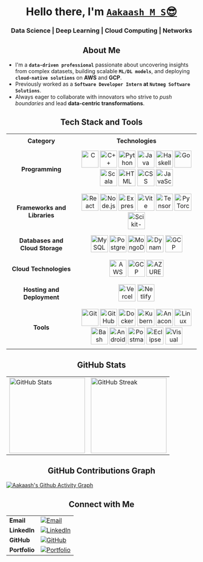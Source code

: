 <h1 align="center">
  Hello there, I'm <a href="https://aakaashms.netlify.app/" target="_blank"><code>Aakaash M S</code>😎</a>
</h1>

<h3 align="center"> Data Science | Deep Learning | Cloud Computing | Networks</h3>

<h2 align="center">About Me</h2>

- I'm a **```data-driven professional```** passionate about uncovering insights from complex datasets, building scalable **```ML/DL models```**, and deploying **```cloud-native solutions```** on **AWS** and **GCP**.  
- Previously worked as a **```Software Developer Intern``` at ```Nutmeg Software Solutions```**.  
- Always eager to collaborate with innovators who strive to *push boundaries* and lead **data-centric transformations**.


<h2 align="center">Tech Stack and Tools</h2>

<table align="center" style="text-align:center; border-collapse: collapse;">
  <tr>
    <th style="padding: 8px 12px;">Category</th>
    <th style="padding: 8px 12px;">Technologies</th>
  </tr>

  <tr>
    <td style="padding: 8px 12px; font-weight: bold;">Programming</td>
    <td style="padding: 8px 12px;">
      <img src="https://skillicons.dev/icons?i=c" title="C" style="height:45px;" />
      <img src="https://skillicons.dev/icons?i=cpp" title="C++" style="height:45px;" />
      <img src="https://skillicons.dev/icons?i=python" title="Python" style="height:45px;" />
      <img src="https://skillicons.dev/icons?i=java" title="Java" style="height:45px;" />
      <img src="https://skillicons.dev/icons?i=haskell" title="Haskell" style="height:45px;" />
      <img src="https://skillicons.dev/icons?i=go" title="Go" style="height:45px;"  />
      <img src="https://skillicons.dev/icons?i=scala" title="Scala" style="height:45px;" />
      <img src="https://skillicons.dev/icons?i=html" title="HTML" style="height:45px;" />
      <img src="https://skillicons.dev/icons?i=css" title="CSS" style="height:45px;" />
      <img src="https://skillicons.dev/icons?i=javascript" title="JavaScript" style="height:45px;" />
    </td>
  </tr>

  <tr>
    <td style="padding: 8px 12px; font-weight: bold;">Frameworks and Libraries</td>
    <td style="padding: 8px 12px;">
      <img src="https://skillicons.dev/icons?i=react" title="React" style="height:45px;"  />
      <img src="https://skillicons.dev/icons?i=nodejs" title="Node.js" style="height:45px;" />
      <img src="https://skillicons.dev/icons?i=express" title="Express" style="height:45px;" />
      <img src="https://skillicons.dev/icons?i=vite" title="Vite" style="height:45px;" />
      <img src="https://skillicons.dev/icons?i=tensorflow" title="TensorFlow" style="height:45px;" />
      <img src="https://skillicons.dev/icons?i=pytorch" title="PyTorch" style="height:45px;" />
      <img src="https://skillicons.dev/icons?i=sklearn" title="Scikit-learn" style="height:45px;" />
    </td>
  </tr>

  <tr>
    <td style="padding: 8px 12px; font-weight: bold;">Databases and Cloud Storage</td>
    <td style="padding: 8px 12px;">
      <img src="https://skillicons.dev/icons?i=mysql" title="MySQL" style="height:45px;" />
      <img src="https://skillicons.dev/icons?i=postgres" title="PostgreSQL" style="height:45px;" />
      <img src="https://skillicons.dev/icons?i=mongodb" title="MongoDB" style="height:45px;" />
      <img src="https://skillicons.dev/icons?i=dynamodb" title="DynamoDB" style="height:45px;" />
      <img src="https://skillicons.dev/icons?i=gcp" title="GCP Storage" style="height:45px;" />
    </td>
  </tr>


  <tr>
    <td style="padding: 8px 12px; font-weight: bold;">Cloud Technologies</td>
    <td style="padding: 8px 12px;">
      <img src="https://skillicons.dev/icons?i=aws" title="AWS" style="height:45px;" />
      <img src="https://skillicons.dev/icons?i=gcp" title="GCP" style="height:45px;" />
       <img src="https://skillicons.dev/icons?i=azure" title="AZURE" style="height:45px;" />
    </td>
  </tr>
  <tr>
  <td style="padding: 8px 12px; font-weight: bold;">Hosting and Deployment</td>
  <td style="padding: 8px 12px;">
    <img src="https://skillicons.dev/icons?i=vercel" title="Vercel" style="height:45px;" />
    <img src="https://skillicons.dev/icons?i=netlify" title="Netlify" style="height:45px;" />

  </td>
</tr>


  <tr>
    <td style="padding: 8px 12px; font-weight: bold;">Tools</td>
    <td style="padding: 8px 12px;">
      <img src="https://skillicons.dev/icons?i=git" title="Git" style="height:45px;" />
      <img src="https://skillicons.dev/icons?i=github" title="GitHub" style="height:45px;" />
      <img src="https://skillicons.dev/icons?i=docker" title="Docker" style="height:45px;" />
      <img src="https://skillicons.dev/icons?i=kubernetes" title="Kubernetes" style="height:45px;" />
      <img src="https://skillicons.dev/icons?i=anaconda" title="Anaconda" style="height:45px;" />
      <img src="https://skillicons.dev/icons?i=linux" title="Linux" style="height:45px;" />
      <img src="https://skillicons.dev/icons?i=bash" title="Bash" style="height:45px;" />
      <img src="https://skillicons.dev/icons?i=androidstudio" title="Android Studio" style="height:45px;" />
      <img src="https://skillicons.dev/icons?i=postman" title="Postman" style="height:45px;" />
      <img src="https://skillicons.dev/icons?i=eclipse" title="Eclipse" style="height:45px;" />
      <img src="https://skillicons.dev/icons?i=vscode" title="Visual Studio Code" style="height:45px;" />
    </td>
  </tr>
</table>


<h2 align="center">GitHub Stats</h2>

<table align="center">
  <tr>
    <td>
      <img src="https://github-readme-stats.vercel.app/api?username=msaakaash&show_icons=true&theme=tokyonight&hide_border=true&count_private=true" alt="GitHub Stats" height="200"/>
    </td>
    <td>
      <img src="https://github-readme-streak-stats-two-blush.vercel.app?user=msaakaash&theme=tokyonight&hide_border=true" alt="GitHub Streak" height="200"/>
    </td>
  </tr>
</table>




<h2 align="center">GitHub Contributions Graph</h2>

[![Aakaash's Github Activity Graph](https://github-readme-activity-graph.vercel.app/graph?username=msaakaash&theme=github-dark)](https://github.com/msaakaash)

  
<h2 align="center">Connect with Me</h2>

<table align="center">
  <tr>
    <td><strong>Email</strong></td>
    <td>
      <a href="mailto:msaakaash@hotmail.com" target="_blank">
        <img src="https://img.shields.io/badge/Email-D14836?style=for-the-badge&logo=gmail&logoColor=white" alt="Email">
      </a>
    </td>
  </tr>
  <tr>
    <td><strong>LinkedIn</strong></td>
    <td>
      <a href="https://www.linkedin.com/in/msaakaash" target="_blank">
        <img src="https://img.shields.io/badge/LinkedIn-0077B5?style=for-the-badge&logo=linkedin&logoColor=white" alt="LinkedIn">
      </a>
    </td>
  </tr>
  <tr>
    <td><strong>GitHub</strong></td>
    <td>
      <a href="https://github.com/msaakaash" target="_blank">
        <img src="https://img.shields.io/badge/GitHub-100000?style=for-the-badge&logo=github&logoColor=white" alt="GitHub">
      </a>
    </td>
  </tr>
  <tr>
    <td><strong>Portfolio</strong></td>
    <td>
      <a href="https://aakaashms.netlify.app/" target="_blank">
        <img src="https://img.shields.io/badge/Portfolio-1DA1F2?style=for-the-badge&logo=dev.to&logoColor=white" alt="Portfolio">
      </a>
    </td>
  </tr>
</table>




<!-- Proudly created with GPRM ( https://gprm.itsvg.in ) -->
